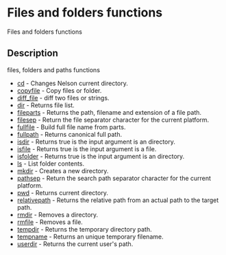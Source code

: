 # Files and folders functions

Files and folders functions

## Description

files, folders and paths functions

- [cd](cd.md) - Changes Nelson current directory.
- [copyfile](copyfile.md) - Copy files or folder.
- [diff_file](diff_file.md) - diff two files or strings.
- [dir](dir.md) - Returns file list.
- [fileparts](fileparts.md) - Returns the path, filename and extension of a file path.
- [filesep](filesep.md) - Return the file separator character for the current platform.
- [fullfile](fullfile.md) - Build full file name from parts.
- [fullpath](fullpath.md) - Returns canonical full path.
- [isdir](isdir.md) - Returns true is the input argument is an directory.
- [isfile](isfile.md) - Returns true is the input argument is a file.
- [isfolder](isfolder.md) - Returns true is the input argument is an directory.
- [ls](ls.md) - List folder contents.
- [mkdir](mkdir.md) - Creates a new directory.
- [pathsep](pathsep.md) - Return the search path separator character for the current platform.
- [pwd](pwd.md) - Returns current directory.
- [relativepath](relativepath.md) - Returns the relative path from an actual path to the target path.
- [rmdir](rmdir.md) - Removes a directory.
- [rmfile](rmfile.md) - Removes a file.
- [tempdir](tempdir.md) - Returns the temporary directory path.
- [tempname](tempname.md) - Returns an unique temporary filename.
- [userdir](userdir.md) - Returns the current user's path.
